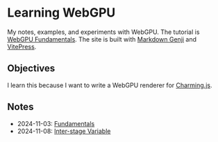 # Learning WebGPU

My notes, examples, and experiments with WebGPU. The tutorial is [WebGPU Fundamentals](https://webgpufundamentals.org/). The site is built with [Markdown Genji](https://genji-md.dev/) and [VitePress](https://vitepress.dev/).

## Objectives

I learn this because I want to write a WebGPU renderer for [Charming.js](https://github.com/charming-art/charming).

## Notes

- 2024-11-03: [Fundamentals](https://webgpu.bairui.dev/fundamentals.html)
- 2024-11-08: [Inter-stage Variable](https://webgpu.bairui.dev/inter-stage-variables)
